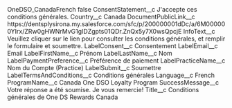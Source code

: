 <?xml version="1.0" encoding="UTF-8"?>
<CustomMetadata xmlns="http://soap.sforce.com/2006/04/metadata" xmlns:xsi="http://www.w3.org/2001/XMLSchema-instance" xmlns:xsd="http://www.w3.org/2001/XMLSchema">
    <label>OneDSO_CanadaFrench</label>
    <protected>false</protected>
    <values>
        <field>ConsentStatement__c</field>
        <value xsi:type="xsd:string">J&apos;accepte ces conditions générales.</value>
    </values>
    <values>
        <field>Country__c</field>
        <value xsi:type="xsd:string">Canada</value>
    </values>
    <values>
        <field>DocumentPublicLink__c</field>
        <value xsi:type="xsd:string">https://dentsplysirona.my.salesforce.com/sfc/p/200000001dDc/a/6M000000YIrx/ZRw0gHWNrMvG1gIDZgpts01QDr.ZnQx5y7X0wsQpcjE</value>
    </values>
    <values>
        <field>InfoText__c</field>
        <value xsi:type="xsd:string">Veuillez cliquer sur le lien pour consulter les conditions générales, et remplir le formulaire et soumettre.</value>
    </values>
    <values>
        <field>LabelConsent__c</field>
        <value xsi:type="xsd:string">Consentement</value>
    </values>
    <values>
        <field>LabelEmail__c</field>
        <value xsi:type="xsd:string">Email</value>
    </values>
    <values>
        <field>LabelFirstName__c</field>
        <value xsi:type="xsd:string">Prénom</value>
    </values>
    <values>
        <field>LabelLastName__c</field>
        <value xsi:type="xsd:string">Nom</value>
    </values>
    <values>
        <field>LabelPaymentPreference__c</field>
        <value xsi:type="xsd:string">Préférence de paiement</value>
    </values>
    <values>
        <field>LabelPracticeName__c</field>
        <value xsi:type="xsd:string">Nom du Compte (Practice)</value>
    </values>
    <values>
        <field>LabelSubmit__c</field>
        <value xsi:type="xsd:string">Soumettre</value>
    </values>
    <values>
        <field>LabelTermsAndConditions__c</field>
        <value xsi:type="xsd:string">Conditions générales</value>
    </values>
    <values>
        <field>Language__c</field>
        <value xsi:type="xsd:string">French</value>
    </values>
    <values>
        <field>ProgramName__c</field>
        <value xsi:type="xsd:string">Canada One DSO Loyalty Program</value>
    </values>
    <values>
        <field>SuccessMessage__c</field>
        <value xsi:type="xsd:string">Votre réponse a été soumise. Je vous remercie!</value>
    </values>
    <values>
        <field>Title__c</field>
        <value xsi:type="xsd:string">Conditions générales de One DS Rewards Canada</value>
    </values>
</CustomMetadata>
